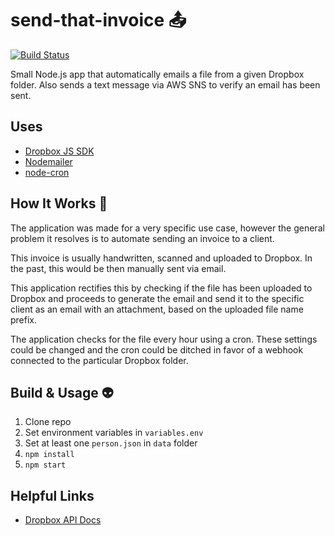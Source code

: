 # send-that-invoice 📤
[![Build Status](https://travis-ci.org/daviddeejjames/send-that-invoice.svg?branch=master)](https://travis-ci.org/daviddeejjames/send-that-invoice)

Small Node.js app that automatically emails a file from a given Dropbox folder. Also sends a text message via AWS SNS to verify an email has been sent.

## Uses
- [Dropbox JS SDK](https://github.com/dropbox/dropbox-sdk-js)
- [Nodemailer](https://github.com/nodemailer/nodemailer)
- [node-cron](https://github.com/kelektiv/node-cron)

## How It Works 🔧
The application was made for a very specific use case, however the general problem it resolves is to automate sending an invoice to a client.

This invoice is usually handwritten, scanned and uploaded to Dropbox. In the past, this would be then manually sent via email.

This application rectifies this by checking if the file has been uploaded to Dropbox and proceeds to generate the email and send it to the specific client as an email with an attachment, based on the uploaded file name prefix.

The application checks for the file every hour using a cron. These settings could be changed and the cron could be ditched in favor of a webhook connected to the particular Dropbox folder.

## Build & Usage :alien:
1. Clone repo
1. Set environment variables in ```variables.env```
1. Set at least one ```person.json``` in ```data``` folder
1. ```npm install```
1. ```npm start```

## Helpful Links
- [Dropbox API Docs](http://dropbox.github.io/dropbox-sdk-js/)
